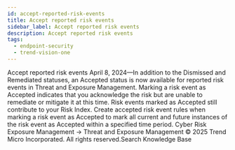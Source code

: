 ```yaml
---
id: accept-reported-risk-events
title: Accept reported risk events
sidebar_label: Accept reported risk events
description: Accept reported risk events
tags:
  - endpoint-security
  - trend-vision-one
---
```


 Accept reported risk events April 8, 2024—In addition to the Dismissed and Remediated statuses, an Accepted status is now available for reported risk events in Threat and Exposure Management. Marking a risk event as Accepted indicates that you acknowledge the risk but are unable to remediate or mitigate it at this time. Risk events marked as Accepted still contribute to your Risk Index. Create accepted risk event rules when marking a risk event as Accepted to mark all current and future instances of the risk event as Accepted within a specified time period. Cyber Risk Exposure Management → Threat and Exposure Management © 2025 Trend Micro Incorporated. All rights reserved.Search Knowledge Base